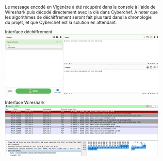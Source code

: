 Le message encodé en Vigénère à été récupéré dans la console à l'aide de Wireshark puis décodé directement avec la clé dans Cyberchef. A noter que les algorithmes de déchiffrement seront fait plus tard dans la chronologie du projet, et que Cyberchef est la solution en attendant.

Interface déchiffrement
![](Vigenere_Dechiffre.png)

Interface Wireshark
![](Vigenere_Wireshark.png)